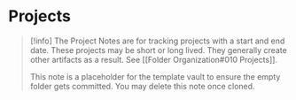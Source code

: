 # Projects

> [!info]
> The Project Notes are for tracking projects with a start and end date. These projects may be short or long lived. They generally create other artifacts as a result. See [[Folder Organization#010 Projects]].
> 
> This note is a placeholder for the template vault to ensure the empty folder gets committed. You may delete this note once cloned.
